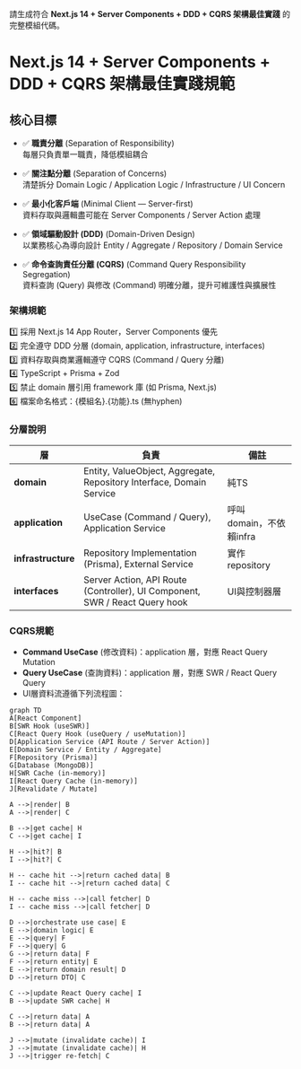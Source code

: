 請生成符合 **Next.js 14 + Server Components + DDD + CQRS 架構最佳實踐** 的完整模組代碼。
# Next.js 14 + Server Components + DDD + CQRS 架構最佳實踐規範

## 核心目標

- ✅ **職責分離** (Separation of Responsibility)  
  每層只負責單一職責，降低模組耦合

- ✅ **關注點分離** (Separation of Concerns)  
  清楚拆分 Domain Logic / Application Logic / Infrastructure / UI Concern

- ✅ **最小化客戶端** (Minimal Client — Server-first)  
  資料存取與邏輯盡可能在 Server Components / Server Action 處理

- ✅ **領域驅動設計 (DDD)** (Domain-Driven Design)  
  以業務核心為導向設計 Entity / Aggregate / Repository / Domain Service

- ✅ **命令查詢責任分離 (CQRS)** (Command Query Responsibility Segregation)  
  資料查詢 (Query) 與修改 (Command) 明確分離，提升可維護性與擴展性

### 架構規範  
1️⃣ 採用 Next.js 14 App Router，Server Components 優先  
2️⃣ 完全遵守 DDD 分層 (domain, application, infrastructure, interfaces)  
3️⃣ 資料存取與商業邏輯遵守 CQRS (Command / Query 分離)  
4️⃣ TypeScript + Prisma + Zod  
5️⃣ 禁止 domain 層引用 framework 庫 (如 Prisma, Next.js)  
6️⃣ 檔案命名格式：{模組名}.{功能}.ts (無hyphen)

### 分層說明  
| 層 | 負責 | 備註 |
|----|------|------|
| **domain** | Entity, ValueObject, Aggregate, Repository Interface, Domain Service | 純TS |
| **application** | UseCase (Command / Query), Application Service | 呼叫 domain，不依賴infra |
| **infrastructure** | Repository Implementation (Prisma), External Service | 實作 repository |
| **interfaces** | Server Action, API Route (Controller), UI Component, SWR / React Query hook | UI與控制器層 |

### CQRS規範  
- **Command UseCase** (修改資料)：application 層，對應 React Query Mutation  
- **Query UseCase** (查詢資料)：application 層，對應 SWR / React Query Query  
- UI層資料流遵循下列流程圖：

```mermaid
graph TD
A[React Component]
B[SWR Hook (useSWR)]
C[React Query Hook (useQuery / useMutation)]
D[Application Service (API Route / Server Action)]
E[Domain Service / Entity / Aggregate]
F[Repository (Prisma)]
G[Database (MongoDB)]
H[SWR Cache (in-memory)]
I[React Query Cache (in-memory)]
J[Revalidate / Mutate]

A -->|render| B
A -->|render| C

B -->|get cache| H
C -->|get cache| I

H -->|hit?| B
I -->|hit?| C

H -- cache hit -->|return cached data| B
I -- cache hit -->|return cached data| C

H -- cache miss -->|call fetcher| D
I -- cache miss -->|call fetcher| D

D -->|orchestrate use case| E
E -->|domain logic| E
E -->|query| F
F -->|query| G
G -->|return data| F
F -->|return entity| E
E -->|return domain result| D
D -->|return DTO| C

C -->|update React Query cache| I
B -->|update SWR cache| H

C -->|return data| A
B -->|return data| A

J -->|mutate (invalidate cache)| I
J -->|mutate (invalidate cache)| H
J -->|trigger re-fetch| C
